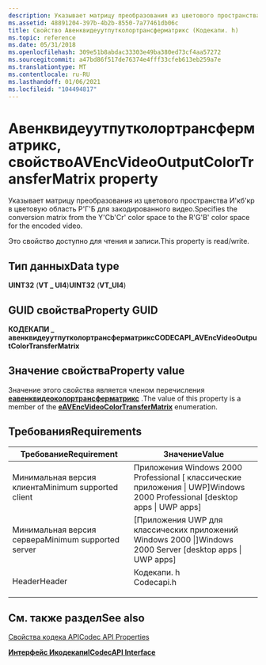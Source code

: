 ```yaml
---
description: Указывает матрицу преобразования из цветового пространства И'кб'кр в цветовую область Р'Г'Б для закодированного видео.
ms.assetid: 48891204-397b-4b2b-8550-7a77461db06c
title: Свойство Авенквидеуутпутколортрансферматрикс (Кодекапи. h)
ms.topic: reference
ms.date: 05/31/2018
ms.openlocfilehash: 309e51b8abdac33303e49ba380ed73cf4aa57272
ms.sourcegitcommit: a47bd86f517de76374e4fff33cfeb613eb259a7e
ms.translationtype: MT
ms.contentlocale: ru-RU
ms.lasthandoff: 01/06/2021
ms.locfileid: "104494817"
---
```

# <a name="avencvideooutputcolortransfermatrix-property"></a><span data-ttu-id="7267f-103">Авенквидеуутпутколортрансферматрикс, свойство</span><span class="sxs-lookup"><span data-stu-id="7267f-103">AVEncVideoOutputColorTransferMatrix property</span></span>

<span data-ttu-id="7267f-104">Указывает матрицу преобразования из цветового пространства И'кб'кр в цветовую область Р'Г'Б для закодированного видео.</span><span class="sxs-lookup"><span data-stu-id="7267f-104">Specifies the conversion matrix from the Y'Cb'Cr' color space to the R'G'B' color space for the encoded video.</span></span>

<span data-ttu-id="7267f-105">Это свойство доступно для чтения и записи.</span><span class="sxs-lookup"><span data-stu-id="7267f-105">This property is read/write.</span></span>

## <a name="data-type"></a><span data-ttu-id="7267f-106">Тип данных</span><span class="sxs-lookup"><span data-stu-id="7267f-106">Data type</span></span>

<span data-ttu-id="7267f-107">**UINT32** (**VT \_ UI4**)</span><span class="sxs-lookup"><span data-stu-id="7267f-107">**UINT32** (**VT\_UI4**)</span></span>

## <a name="property-guid"></a><span data-ttu-id="7267f-108">GUID свойства</span><span class="sxs-lookup"><span data-stu-id="7267f-108">Property GUID</span></span>

<span data-ttu-id="7267f-109">**КОДЕКАПИ \_ авенквидеуутпутколортрансферматрикс**</span><span class="sxs-lookup"><span data-stu-id="7267f-109">**CODECAPI\_AVEncVideoOutputColorTransferMatrix**</span></span>

## <a name="property-value"></a><span data-ttu-id="7267f-110">Значение свойства</span><span class="sxs-lookup"><span data-stu-id="7267f-110">Property value</span></span>

<span data-ttu-id="7267f-111">Значение этого свойства является членом перечисления [**еавенквидеоколортрансферматрикс**](/windows/desktop/api/codecapi/ne-codecapi-eavencvideocolortransfermatrix) .</span><span class="sxs-lookup"><span data-stu-id="7267f-111">The value of this property is a member of the [**eAVEncVideoColorTransferMatrix**](/windows/desktop/api/codecapi/ne-codecapi-eavencvideocolortransfermatrix) enumeration.</span></span>

## <a name="requirements"></a><span data-ttu-id="7267f-112">Требования</span><span class="sxs-lookup"><span data-stu-id="7267f-112">Requirements</span></span>



| <span data-ttu-id="7267f-113">Требование</span><span class="sxs-lookup"><span data-stu-id="7267f-113">Requirement</span></span> | <span data-ttu-id="7267f-114">Значение</span><span class="sxs-lookup"><span data-stu-id="7267f-114">Value</span></span> |
|-------------------------------------|---------------------------------------------------------------------------------------|
| <span data-ttu-id="7267f-115">Минимальная версия клиента</span><span class="sxs-lookup"><span data-stu-id="7267f-115">Minimum supported client</span></span><br/> | <span data-ttu-id="7267f-116">Приложения Windows 2000 Professional \[ классические приложения \| UWP\]</span><span class="sxs-lookup"><span data-stu-id="7267f-116">Windows 2000 Professional \[desktop apps \| UWP apps\]</span></span><br/>                     |
| <span data-ttu-id="7267f-117">Минимальная версия сервера</span><span class="sxs-lookup"><span data-stu-id="7267f-117">Minimum supported server</span></span><br/> | <span data-ttu-id="7267f-118">\[Приложения UWP для классических приложений Windows 2000 \|\]</span><span class="sxs-lookup"><span data-stu-id="7267f-118">Windows 2000 Server \[desktop apps \| UWP apps\]</span></span><br/>                           |
| <span data-ttu-id="7267f-119">Header</span><span class="sxs-lookup"><span data-stu-id="7267f-119">Header</span></span><br/>                   | <dl> <span data-ttu-id="7267f-120"><dt>Кодекапи. h</dt></span><span class="sxs-lookup"><span data-stu-id="7267f-120"><dt>Codecapi.h</dt></span></span> </dl> |



## <a name="see-also"></a><span data-ttu-id="7267f-121">См. также раздел</span><span class="sxs-lookup"><span data-stu-id="7267f-121">See also</span></span>

<dl> <dt>

[<span data-ttu-id="7267f-122">Свойства кодека API</span><span class="sxs-lookup"><span data-stu-id="7267f-122">Codec API Properties</span></span>](codec-api-properties.md)
</dt> <dt>

[<span data-ttu-id="7267f-123">**Интерфейс Икодекапи**</span><span class="sxs-lookup"><span data-stu-id="7267f-123">**ICodecAPI Interface**</span></span>](/windows/desktop/api/Strmif/nn-strmif-icodecapi)
</dt> </dl>

 

 




